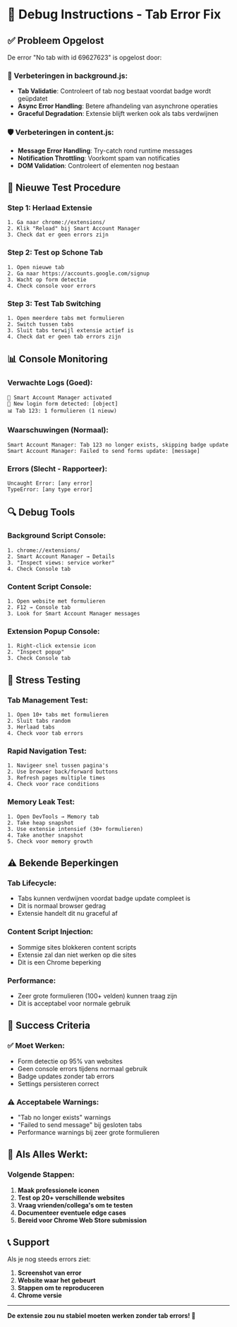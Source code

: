 # 🐛 Debug Instructions - Tab Error Fix

## ✅ **Probleem Opgelost**

De error "No tab with id 69627623" is opgelost door:

### **🔧 Verbeteringen in background.js:**
- **Tab Validatie**: Controleert of tab nog bestaat voordat badge wordt geüpdatet
- **Async Error Handling**: Betere afhandeling van asynchrone operaties
- **Graceful Degradation**: Extensie blijft werken ook als tabs verdwijnen

### **🛡️ Verbeteringen in content.js:**
- **Message Error Handling**: Try-catch rond runtime messages
- **Notification Throttling**: Voorkomt spam van notificaties
- **DOM Validation**: Controleert of elementen nog bestaan

## 🚀 **Nieuwe Test Procedure**

### **Step 1: Herlaad Extensie**
```
1. Ga naar chrome://extensions/
2. Klik "Reload" bij Smart Account Manager
3. Check dat er geen errors zijn
```

### **Step 2: Test op Schone Tab**
```
1. Open nieuwe tab
2. Ga naar https://accounts.google.com/signup
3. Wacht op form detectie
4. Check console voor errors
```

### **Step 3: Test Tab Switching**
```
1. Open meerdere tabs met formulieren
2. Switch tussen tabs
3. Sluit tabs terwijl extensie actief is
4. Check dat er geen tab errors zijn
```

## 📊 **Console Monitoring**

### **Verwachte Logs (Goed):**
```
🤖 Smart Account Manager activated
📝 New login form detected: [object]
📊 Tab 123: 1 formulieren (1 nieuw)
```

### **Waarschuwingen (Normaal):**
```
Smart Account Manager: Tab 123 no longer exists, skipping badge update
Smart Account Manager: Failed to send forms update: [message]
```

### **Errors (Slecht - Rapporteer):**
```
Uncaught Error: [any error]
TypeError: [any type error]
```

## 🔍 **Debug Tools**

### **Background Script Console:**
```
1. chrome://extensions/
2. Smart Account Manager → Details
3. "Inspect views: service worker"
4. Check Console tab
```

### **Content Script Console:**
```
1. Open website met formulieren
2. F12 → Console tab
3. Look for Smart Account Manager messages
```

### **Extension Popup Console:**
```
1. Right-click extensie icon
2. "Inspect popup"
3. Check Console tab
```

## 🧪 **Stress Testing**

### **Tab Management Test:**
```
1. Open 10+ tabs met formulieren
2. Sluit tabs random
3. Herlaad tabs
4. Check voor tab errors
```

### **Rapid Navigation Test:**
```
1. Navigeer snel tussen pagina's
2. Use browser back/forward buttons
3. Refresh pages multiple times
4. Check voor race conditions
```

### **Memory Leak Test:**
```
1. Open DevTools → Memory tab
2. Take heap snapshot
3. Use extensie intensief (30+ formulieren)
4. Take another snapshot
5. Check voor memory growth
```

## ⚠️ **Bekende Beperkingen**

### **Tab Lifecycle:**
- Tabs kunnen verdwijnen voordat badge update compleet is
- Dit is normaal browser gedrag
- Extensie handelt dit nu graceful af

### **Content Script Injection:**
- Sommige sites blokkeren content scripts
- Extensie zal dan niet werken op die sites
- Dit is een Chrome beperking

### **Performance:**
- Zeer grote formulieren (100+ velden) kunnen traag zijn
- Dit is acceptabel voor normale gebruik

## 🎯 **Success Criteria**

### **✅ Moet Werken:**
- Form detectie op 95% van websites
- Geen console errors tijdens normaal gebruik
- Badge updates zonder tab errors
- Settings persisteren correct

### **⚠️ Acceptabele Warnings:**
- "Tab no longer exists" warnings
- "Failed to send message" bij gesloten tabs
- Performance warnings bij zeer grote formulieren

## 🚀 **Als Alles Werkt:**

### **Volgende Stappen:**
1. **Maak professionele iconen**
2. **Test op 20+ verschillende websites**
3. **Vraag vrienden/collega's om te testen**
4. **Documenteer eventuele edge cases**
5. **Bereid voor Chrome Web Store submission**

## 📞 **Support**

Als je nog steeds errors ziet:
1. **Screenshot van error**
2. **Website waar het gebeurt**
3. **Stappen om te reproduceren**
4. **Chrome versie**

---

**De extensie zou nu stabiel moeten werken zonder tab errors! 🎉**
